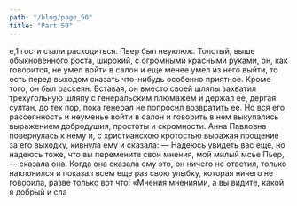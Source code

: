 ```yaml
---
path: "/blog/page_50"
title: "Part 50"
---
```


e,1 гости стали расходиться.
Пьер был неуклюж. Толстый, выше обыкновенного роста, широкий, с огромными красными руками, он, как говорится, не умел войти в салон и еще менее умел из него выйти, то есть перед выходом сказать что-нибудь особенно приятное. Кроме того, он был рассеян. Вставая, он вместо своей шляпы захватил трехугольную шляпу с генеральским плюмажем и держал ее, дергая султан, до тех пор, пока генерал не попросил возвратить ее. Но вся его рассеянность и неуменье войти в салон и говорить в нем выкупались выражением добродушия, простоты и скромности. Анна Павловна повернулась к нему и, с христианскою кротостью выражая прощение за его выходку, кивнула ему и сказала:
— Надеюсь увидеть вас еще, но надеюсь тоже, что вы перемените свои мнения, мой милый мсье Пьер, — сказала она.
Когда она сказала ему это, он ничего не ответил, только наклонился и показал всем еще раз свою улыбку, которая ничего не говорила, разве только вот что́: «Мнения мнениями, а вы видите, какой я добрый и сла
